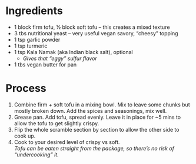 # Ingredients
- 1 block firm tofu, ½ block soft tofu – this creates a mixed texture
- 3 tbs nutritional yeast – very useful vegan savory, “cheesy” topping
- 1 tsp garlic powder
- 1 tsp turmeric
- 1 tsp Kala Namak (aka Indian black salt), optional  
  - *Gives that “eggy” sulfur flavor*
- 1 tbs vegan butter for pan

# Process
1. Combine firm + soft tofu in a mixing bowl. Mix to leave some chunks but mostly broken down. Add the spices and seasonings, mix well.
2. Grease pan. Add tofu, spread evenly. Leave it in place for ~5 mins to allow the tofu to get slightly crispy.
3. Flip the whole scramble section by section to allow the other side to cook up.
4. Cook to your desired level of crispy vs soft.  
   *Tofu can be eaten straight from the package, so there’s no risk of “undercooking” it.*
